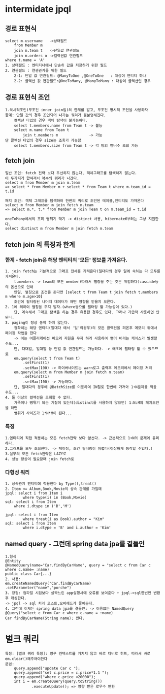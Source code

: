 # intermidate jpql
## 경로 표현식
    select m.username   ->상태필드
        from Member m
        join m.team t   ->단일값 연관필드
        join m.orders o ->컬렉션값 연관필드 
    where t.name = 'A'
    1. 상태필드 : 엔티티내에서 단순히 값을 저장하기 위한 필드
    2. 연관필드 : 연관관계를 위한 필드
        2-1: 단일 값 연관필드: @ManyToOne ,@OneToOne   : 대상이 엔티티 하나
        2-2: 콜렉션 값 연관필드:@OneToMany, @ManyToMany : 대상이 콜렉션인 경우
## 경로 표현식 조언
    1.묵시적조인(무조건 inner join임)의 한계를 알고, 무조건 명시적 조인을 사용하자
    한계: 단일 값의 경우 조인되어 나가는 쿼리가 불분명해진다.
        컬렉션 타입의 경우 객체 탐색이 불가능하다.
        select t.members.name from Team t -> 불능
        select m.name from Team t 
            join t.members m              -> 가능
    단 콜렉션 타입의 경우 size는 조회가 가능함
        select t.members.size from Team t -> 각 팀의 멤버수 조회 가능

## fetch join
    일반 조인: fetch 전략 보다 우선하지 않는다, 객체그래프를 탐색하지 않는다.
    이 두가지가 합쳐져서 복수의 쿼리가 나간다.
    select m from Member m join m.team 
    => select * from Member m + select * from Team t where m.team_id = t.id
    
    패치 조인: 객체 그래프를 탐색하여 한번의 쿼리로 조인된 테이블,엔티티도 가져온다
    select m from Member m join fetch m.team
    => select m.*, t.* from Member m join Team t on m.team_id = t.id
    
    oneToMany에서의 조회 뻥튀기 막기 -> distinct 사용, hibernate6부터는 그냥 지원한다.
    select distinct m from Member m join fetch m.team
## fetch join 의 특징과 한계
### 한계 - fetch join은 해당 엔티티의 '모든' 정보를 가져온다.
    1. join fetch는 기본적으로 그래프 전체를 가져온다(일대다의 경우 일에 속하는 다 모두를 가져온다.
        t.members -> team의 모든 member)따라서 별칭을 주는 것은 위험하다(cascade등의 옵션으로 인해 
        만일, 별칭으로 조건을 준다면 [select t from Team t join fetch t.members m where m.age>10]
        조건에 필터링된 나머지 데이터가 어떤 영향을 받을지 모른다.
    2. 1에 의하여 별칭을 주지 말자.(where등으롤 필터링 할 가능성이 있다.)
        단, 계속해서 그래프 탐색을 하는 경우 유용한 경우도 있다. 그러나 가급적 사용하면 안된다.
    3. paging이 정상 동작 하지 않는다.
        정확히는 해당 엔티티(일대다 에서 '일'의경우)의 모든 콜렉션을 퍼온후 메모리 위에서 페이징 작업을 한다
        -> 이는 어플리케이션 메모리 자원을 무지 하게 사용하여 뻗어 버리는 케이스가 발생할 수도...
        단, 다대일, 일대일 등 단일 값 연관필드는 가능하다. -> 애초에 필터링 할 수 있으므로
        em.query(select t from Team t) 
            .setFirst(1)
            .setMax(100) -> 하이버네이트는 warn로그 출력후 메모리에서 페이징 처리
        em.query(select m from Member m join fetch m.team)
            .setFirst(1)
            .setMax(100) -> 가능하다.
        단, 일대다의 경우에 @BatchSize를 이용하여 IN절로 한번에 가져와 1+N문제를 막을 수도...
    4. 둘 이상의 컬렉션을 조회할 수 없다.
        가뜩이나 뻥튀기 되는 기질이 있는데(distinct를 사용하지 않으면) 1:N:M의 페치조인을 하면
        뻥튀기 사이즈가 1*N*M이 된다...
### 특징
    1.엔티티에 직접 적용하는 모든 fetch전략 보다 앞선다. -> 근본적으로 1+N의 문제에 유리하다.
    2.그래프를 모두 조회한다. -> 페이징, 조건 필터링이 어렵다(이상하게 동작할 수있다.)
    3.실무의 모든 fetch전략은 LAZY로
    4. 성능 향상이 필요할때 join fetch로 
### 다형성 쿼리
    1. 상속관계 엔티티에 적용한다 by Type(),treat()
    2. Item <= Album,Book,Movie의 상속 관계를 가질때
    jpql: select i from Item i
            where type(i) in (Book,Movie)
    sql: select i from Item
        where i.dtype in ('B','M')
    
    jpql: select i from Item
            where treat(i as Book).author = "Kim"
    sql: select i from Item
            where i.dtype = 'B' and i.author = 'Kim'
## named query - 그런데 spring data jpa를 곁들인
    1.형식
    @Entity
    @NamedQuery(name="Car.findByCarName", query = "select c from Car c where c.name= :name)
    public class Car{...}
    2. 사용: 
    em.createNamedQuery("Car.findByCarName)
    .setParameter("name","porche")
    3. 장점: 컴파일 시점보다 살짝느린 app실행시에 오류를 보여준다 + jpql->sql한번만 변환후 캐싱한다.
    -> jpql -> sql 처리 코스트,오버헤드가 줄어든다.
    4. 그런데 이제는 spring data jpa를 곁들인: -> 이름없는 NamedQuery
    @Query("select c from Car c where c.name = :name)
    Car findByCarName(String name); 쩐다.
# 벌크 쿼리
    특징: [벌크 쿼리 특징]: 영구 컨텍스트를 거치지 않고 바로 디비로 히뜨, 따라서 바로 em.clear()해주어야한다
    문법:         
        query.append("update Car c ");
        query.append("set c.price = c.price*1.1 ");
        query.append("where c.price <20000");
        int i = em.createQuery(query.toString())
                .executeUpdate(); => 영향 받은 로우수 반환


    
    